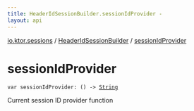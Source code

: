 ```yaml
---
title: HeaderIdSessionBuilder.sessionIdProvider - 
layout: api
---
```


<div class='api-docs-breadcrumbs'><a href="../index.html">io.ktor.sessions</a> / <a href="index.html">HeaderIdSessionBuilder</a> / <a href="./session-id-provider.html">sessionIdProvider</a></div>

# sessionIdProvider

<div class="signature"><code><span class="keyword">var </span><span class="identifier">sessionIdProvider</span><span class="symbol">: </span><span class="symbol">(</span><span class="symbol">)</span>&nbsp;<span class="symbol">-&gt;</span>&nbsp;<a href="https://kotlinlang.org/api/latest/jvm/stdlib/kotlin/-string/index.html"><span class="identifier">String</span></a></code></div>

Current session ID provider function


